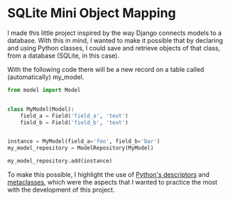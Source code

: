 # SQLite Mini Object Mapping


I made this little project inspired by the way Django connects models to a database. With this in mind, I wanted to make it possible that by declaring and using Python classes, I could save and retrieve objects of that class, from a database (SQLite, in this case).

With the following code there will be a new record on a table called (automatically) my_model.

```python
from model import Model


class MyModel(Model):
    field_a = Field('field_a', 'text')
    field_b = Field('field_b', 'text')


instance = MyModel(field_a='foo', field_b='bar')
my_model_repository = ModelRepository(MyModel)

my_model_repository.add(instance)
``` 

To make this possible, I highlight the use of [Python's descriptors](https://docs.python.org/3/howto/descriptor.html) and [metaclasses](https://www.python.org/doc/essays/metaclasses/), which were the aspects that I wanted to practice the most with the development of this project.
